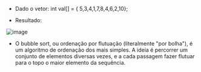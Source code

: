 - Dado o vetor:  int val[] = { 5,3,4,1,7,8,4,6,2,10};

- Resultado:

![image](https://github.com/user-attachments/assets/44526c2b-23d9-4cee-94eb-7c92ee835469)

- O bubble sort, ou ordenação por flutuação (literalmente "por bolha"), é um algoritmo de ordenação dos mais simples. A ideia é percorrer um conjunto de elementos diversas vezes, e a cada passagem fazer flutuar para o topo o maior elemento da sequência.
